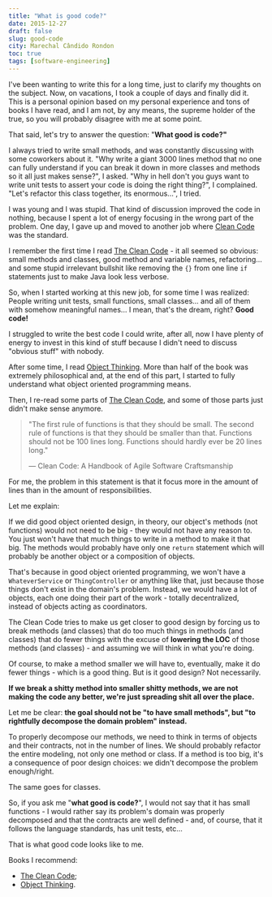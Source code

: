 ```yaml
---
title: "What is good code?"
date: 2015-12-27
draft: false
slug: good-code
city: Marechal Cândido Rondon
toc: true
tags: [software-engineering]
---
```


I've been wanting to write this for a long time, just to clarify my thoughts on the subject. Now, on vacations, I took a couple of days and finally did it. This is a personal opinion based on my personal experience and tons of books I have read, and I am not, by any means, the supreme holder of the true, so you will probably disagree with me at some point.

That said, let's try to answer the question: "**What good is code?"**

I always tried to write small methods, and was constantly discussing with some coworkers about it. "Why write a giant 3000 lines method that no one can fully understand if you can break it down in more  classes and methods so it all just makes sense?", I asked. "Why in hell don't you guys want to write unit tests to assert your code is doing the right thing?", I complained. "Let's refactor this class together, its
enormous...", I tried.

I was young and I was stupid. That kind of discussion improved the code in nothing, because I spent a lot of energy focusing in the wrong part of the problem. One day, I gave up and moved to another job where [Clean Code](http://amzn.to/1O6J19h) was the standard.

I remember the first time I read [The Clean Code](http://amzn.to/1O6J19h) - it all seemed so obvious: small methods and classes, good method and variable names, refactoring... and some stupid irrelevant bullshit like removing the `{}` from one line `if` statements just to make Java look less verbose.

So, when I started working at this new job, for some time I was realized: People writing unit tests, small functions, small classes... and all of them with somehow meaningful names... I mean, that's the dream, right? **Good code!**

I struggled to write the best code I could write, after all, now I have plenty of energy to invest in this kind of stuff because I didn't need to discuss "obvious stuff" with nobody.

After some time, I read [Object Thinking](http://amzn.to/1Yuyf3h). More than half of the book was extremely philosophical and, at the end of this part, I started to fully understand what object oriented programming means.

Then, I re-read some parts of [The Clean Code](http://amzn.to/1O6J19h), and some of those parts just didn't make sense anymore.

> "The first rule of functions is that they should be small. The second
>  rule of functions is that they should be smaller than that. Functions 
> should not be 100 lines long. Functions should hardly ever be 20 lines 
> long."
> 
> — Clean Code: A Handbook of Agile Software Craftsmanship

For me, the problem in this statement is that it focus more in the amount of lines than in the amount of responsibilities.

Let me explain:

If we did good object oriented design, in theory, our object's methods (not functions) would not need to be big - they would not have any reason to. You just won't have that much things to write in a method to make it that big. The methods would probably have only one `return` statement which will probably be another object or a composition of objects.

That's because in good object oriented programming, we won't have a `WhateverService` or `ThingController` or anything like that, just because those things don't exist in the domain's problem. Instead, we would have a lot of objects, each one doing their part of the work - totally decentralized, instead of objects acting as coordinators.

The Clean Code tries to make us get closer to good design by forcing us to break methods (and classes) that do too much things in methods (and classes) that do fewer things with the excuse of **lowering the LOC** of those methods (and classes) - and assuming we will think in what you're doing.

Of course, to make a method smaller we will have to, eventually, make it do fewer things - which is a good thing. But is it good design? Not necessarily.

**If we break a shitty method into smaller shitty methods, we are not making the code any better, we're just spreading shit all over the place.**

Let me be clear: **the goal should not be "to have small methods", but "to rightfully decompose the domain problem" instead.**

To properly decompose our methods, we need to think in terms of objects and their contracts, not in the number of lines. We should probably refactor the entire modeling, not only one method or class. If a method is too big, it's a consequence of poor design choices: we didn't decompose the problem enough/right.

The same goes for classes.

So, if you ask me "**what good is code?**", I would not say that it has small functions - I would rather say its problem's domain was properly decomposed and that the contracts are well defined - and, of course, that it follows the language standards, has unit tests, etc...

That is what good code looks like to me.

<!--more-->

Books I recommend:

- [The Clean Code](http://amzn.to/1O6J19h);
- [Object Thinking](http://amzn.to/1Yuyf3h).
